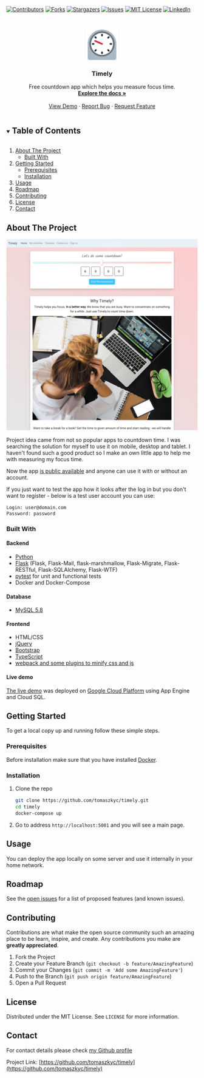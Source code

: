<!--
*** Thanks for checking out the Best-README-Template. If you have a suggestion
*** that would make this better, please fork the repo and create a pull request
*** or simply open an issue with the tag "enhancement".
*** Thanks again! Now go create something AMAZING! :D
***
***
***
*** To avoid retyping too much info. Do a search and replace for the following:
*** tomaszkyc, repo_name, twitter_handle, email, project_title, project_description
-->



<!-- PROJECT SHIELDS -->
<!--
*** I'm using markdown "reference style" links for readability.
*** Reference links are enclosed in brackets [ ] instead of parentheses ( ).
*** See the bottom of this document for the declaration of the reference variables
*** for contributors-url, forks-url, etc. This is an optional, concise syntax you may use.
*** https://www.markdownguide.org/basic-syntax/#reference-style-links
-->
[![Contributors][contributors-shield]][contributors-url]
[![Forks][forks-shield]][forks-url]
[![Stargazers][stars-shield]][stars-url]
[![Issues][issues-shield]][issues-url]
[![MIT License][license-shield]][license-url]
[![LinkedIn][linkedin-shield]][linkedin-url]



<!-- PROJECT LOGO -->
<br />
<p align="center">
  <a href="https://github.com/tomaszkyc/timely">
    <img src="app/static/images/favicon/android-chrome-192x192.png" alt="Logo" width="80" height="80">
  </a>

  <h3 align="center">Timely</h3>

  <p align="center">
    Free countdown app which helps you measure focus time.
    <br />
    <a href="https://github.com/tomaszkyc/timely"><strong>Explore the docs »</strong></a>
    <br />
    <br />
    <a href="https://timely-309119.ey.r.appspot.com">View Demo</a>
    ·
    <a href="https://github.com/tomaszkyc/timely/issues">Report Bug</a>
    ·
    <a href="https://github.com/tomaszkyc/timely/issues">Request Feature</a>
  </p>
</p>



<!-- TABLE OF CONTENTS -->
<details open="open">
  <summary><h2 style="display: inline-block">Table of Contents</h2></summary>
  <ol>
    <li>
      <a href="#about-the-project">About The Project</a>
      <ul>
        <li><a href="#built-with">Built With</a></li>
      </ul>
    </li>
    <li>
      <a href="#getting-started">Getting Started</a>
      <ul>
        <li><a href="#prerequisites">Prerequisites</a></li>
        <li><a href="#installation">Installation</a></li>
      </ul>
    </li>
    <li><a href="#usage">Usage</a></li>
    <li><a href="#roadmap">Roadmap</a></li>
    <li><a href="#contributing">Contributing</a></li>
    <li><a href="#license">License</a></li>
    <li><a href="#contact">Contact</a></li>
  </ol>
</details>



<!-- ABOUT THE PROJECT -->
## About The Project

[![Timely Screen Shot][product-screenshot]](https://example.com)

Project idea came from not so popular apps to countdown time. 
I was searching the solution for myself to use it on mobile, desktop and tablet. 
I haven't found such a good product so I make an own 
little app to help me with measuring my focus time.   

Now the app [is public available][live-demo] and anyone can use it with or without an account.

If you just want to test the app how it looks after the log in but you don't want to register - below is a test user account you can use:
```text
Login: user@domain.com
Password: password
```



### Built With

#### Backend

* [Python](https://www.python.org/)
* [Flask](https://flask.palletsprojects.com/en/1.1.x/) (Flask, Flask-Mail, flask-marshmallow, Flask-Migrate, Flask-RESTful, Flask-SQLAlchemy, Flask-WTF)
* [pytest](https://docs.pytest.org/en/stable/) for unit and functional tests
* Docker and Docker-Compose

#### Database

* [MySQL 5.8](https://dev.mysql.com/)

#### Frontend

* HTML/CSS
* [jQuery](https://jquery.com/)
* [Bootstrap](https://getbootstrap.com/)
* [TypeScript](https://www.typescriptlang.org/)
* [webpack and some plugins to minify css and js](https://webpack.js.org/)

#### Live demo

[The live demo][live-demo] was deployed on [Google Cloud Platform][gcp] using App Engine and Cloud SQL.


<!-- GETTING STARTED -->
## Getting Started

To get a local copy up and running follow these simple steps.

### Prerequisites

Before installation make sure that you have installed [Docker][docker].

### Installation

1. Clone the repo
   ```sh
   git clone https://github.com/tomaszkyc/timely.git
   cd timely
   docker-compose up
   ```

2. Go to address `http://localhost:5001` and you will see a main page.


<!-- USAGE EXAMPLES -->
## Usage

You can deploy the app locally on some server and use it internally in your home network.



<!-- ROADMAP -->
## Roadmap

See the [open issues](https://github.com/tomaszkyc/timely/issues) for a list of proposed features (and known issues).



<!-- CONTRIBUTING -->
## Contributing

Contributions are what make the open source community such an amazing place to be learn, inspire, and create. Any contributions you make are **greatly appreciated**.

1. Fork the Project
2. Create your Feature Branch (`git checkout -b feature/AmazingFeature`)
3. Commit your Changes (`git commit -m 'Add some AmazingFeature'`)
4. Push to the Branch (`git push origin feature/AmazingFeature`)
5. Open a Pull Request



<!-- LICENSE -->
## License

Distributed under the MIT License. See `LICENSE` for more information.



<!-- CONTACT -->
## Contact

For contact details please check [my Github profile][github-profile]

Project Link: [https://github.com/tomaszkyc/timely](https://github.com/tomaszkyc/timely)



<!-- MARKDOWN LINKS & IMAGES -->
<!-- https://www.markdownguide.org/basic-syntax/#reference-style-links -->
[contributors-shield]: https://img.shields.io/github/contributors/tomaszkyc/timely.svg?style=for-the-badge
[contributors-url]: https://github.com/tomaszkyc/timely/graphs/contributors
[forks-shield]: https://img.shields.io/github/forks/tomaszkyc/timely.svg?style=for-the-badge
[forks-url]: https://github.com/tomaszkyc/timely/network/members
[stars-shield]: https://img.shields.io/github/stars/tomaszkyc/timely.svg?style=for-the-badge
[stars-url]: https://github.com/tomaszkyc/timely/stargazers
[issues-shield]: https://img.shields.io/github/issues/tomaszkyc/timely.svg?style=for-the-badge
[issues-url]: https://github.com/tomaszkyc/timely/issues
[license-shield]: https://img.shields.io/github/license/tomaszkyc/timely.svg?style=for-the-badge
[license-url]: https://github.com/tomaszkyc/timely/blob/main/LICENSE
[linkedin-shield]: https://img.shields.io/badge/-LinkedIn-black.svg?style=for-the-badge&logo=linkedin&colorB=555
[linkedin-url]: https://linkedin.com/in/tomaszkyc
[product-screenshot]: resources/images/home-page.png
[live-demo]: https://timely-309119.ey.r.appspot.com
[gcp]: https://cloud.google.com/
[docker]: https://www.docker.com/
[github-profile]: https://github.com/tomaszkyc